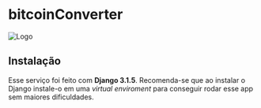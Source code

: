 # bitcoinConverter

![Logo](https://user-images.githubusercontent.com/10145602/105446767-dd683f80-5c83-11eb-86ff-b9280145f579.png)


## Instalação

Esse serviço foi feito com **Django 3.1.5**. Recomenda-se que ao instalar o Django instale-o em uma *virtual enviroment* para conseguir rodar esse app sem maiores dificuldades. 
